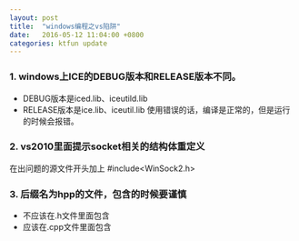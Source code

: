```yaml
---
layout: post
title:  "windows编程之vs陷阱"
date:   2016-05-12 11:04:00 +0800
categories: ktfun update
---
```


### 1. windows上ICE的DEBUG版本和RELEASE版本不同。
* DEBUG版本是iced.lib、iceutild.lib
* RELEASE版本是ice.lib、iceutil.lib
使用错误的话，编译是正常的，但是运行的时候会报错。

### 2. vs2010里面提示socket相关的结构体重定义
在出问题的源文件开头加上 #include<WinSock2.h>

### 3. 后缀名为hpp的文件，包含的时候要谨慎
* 不应该在.h文件里面包含
* 应该在.cpp文件里面包含